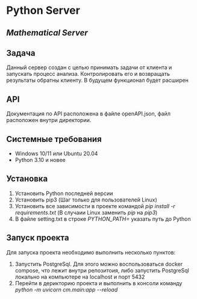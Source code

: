 # Python Server
## _Mathematical Server_

## Задача
Данный сервер создан с целью принимать задачи от клиента и запускать процесс анализа. Контролировать его и возвращать результаты обратны клиенту.
В будущем функционал будет расширен

## API
Документация по API расположена в файле openAPI.json, файл расположен внутри директории.

## Системные требования
 - Windows 10/11 или Ubuntu 20.04
 - Python 3.10 и новее

## Установка
1. Установить Python последней версии
2. Установить pip3 (Шаг только для пользователей Linux)
3. Установить все зависимости в проекте командой _pip install -r requirements.txt_ (В случаии Linux заменить _pip_ на _pip3_)
4. В файле setting.txt в строке _PYTHON_PATH=_ указать путь до Python

## Запуск проекта
Для запуска проекта необходимо выполнить несколько пунктов:
1. Запустить PostgreSql. Для этого можно воспользоваться docker compose, что лежит внутри репозитоия, либо запустить PostgreSql локально на компьютере на localhost и порт 5432
2. Перейти в дерикторию проекта и выполнить в консоли команду _python -m uvicorn cm.main:app --reload_

